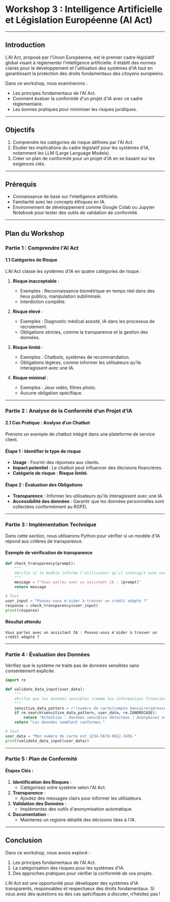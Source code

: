 # Workshop 3 : Intelligence Artificielle et Législation Européenne (AI Act)

---

## **Introduction**

L'AI Act, proposé par l'Union Européenne, est le premier cadre législatif global visant à réglementer l'intelligence artificielle. Il établit des normes claires pour le développement et l'utilisation des systèmes d'IA tout en garantissant la protection des droits fondamentaux des citoyens européens.

Dans ce workshop, nous examinerons :
- Les principes fondamentaux de l'AI Act.
- Comment évaluer la conformité d'un projet d'IA avec ce cadre réglementaire.
- Les bonnes pratiques pour minimiser les risques juridiques.

---

## **Objectifs**
1. Comprendre les catégories de risque définies par l'AI Act.
2. Étudier les implications du cadre législatif pour les systèmes d'IA, notamment les LLM (Large Language Models).
3. Créer un plan de conformité pour un projet d'IA en se basant sur les exigences clés.

---

## **Prérequis**
- Connaissance de base sur l’intelligence artificielle.
- Familiarité avec les concepts éthiques en IA.
- Environnement de développement comme Google Colab ou Jupyter Notebook pour tester des outils de validation de conformité.

---

## **Plan du Workshop**

### **Partie 1 : Comprendre l'AI Act**

#### **1.1 Catégories de Risque**
L'AI Act classe les systèmes d'IA en quatre catégories de risque :
1. **Risque inacceptable** :
   - Exemples : Reconnaissance biométrique en temps réel dans des lieux publics, manipulation subliminale.
   - Interdiction complète.

2. **Risque élevé** :
   - Exemples : Diagnostic médical assisté, IA dans les processus de recrutement.
   - Obligations strictes, comme la transparence et la gestion des données.

3. **Risque limité** :
   - Exemples : Chatbots, systèmes de recommandation.
   - Obligations légères, comme informer les utilisateurs qu’ils interagissent avec une IA.

4. **Risque minimal** :
   - Exemples : Jeux vidéo, filtres photo.
   - Aucune obligation spécifique.

---

### **Partie 2 : Analyse de la Conformité d’un Projet d’IA**

#### **2.1 Cas Pratique : Analyse d’un Chatbot**
Prenons un exemple de chatbot intégré dans une plateforme de service client.

#### Étape 1 : Identifier le type de risque
- **Usage** : Fournir des réponses aux clients.
- **Impact potentiel** : Le chatbot peut influencer des décisions financières.
- **Catégorie de risque** : **Risque limité**.

#### Étape 2 : Évaluation des Obligations
- **Transparence** : Informer les utilisateurs qu'ils interagissent avec une IA.
- **Accessibilité des données** : Garantir que les données personnelles sont collectées conformément au RGPD.

---

### **Partie 3 : Implémentation Technique**
Dans cette section, nous utiliserons Python pour vérifier si un modèle d'IA répond aux critères de transparence.

#### Exemple de vérification de transparence
```python
def check_transparency(prompt):
    """
    Vérifie si le modèle informe l'utilisateur qu'il interagit avec une IA.
    """
    message = f"Vous parlez avec un assistant IA : {prompt}"
    return message

# Test
user_input = "Pouvez-vous m'aider à trouver un crédit adapté ?"
response = check_transparency(user_input)
print(response)
```

#### Résultat attendu
```
Vous parlez avec un assistant IA : Pouvez-vous m'aider à trouver un crédit adapté ?
```

---

### **Partie 4 : Évaluation des Données**
Vérifiez que le système ne traite pas de données sensibles sans consentement explicite.

```python
import re

def validate_data_input(user_data):
    """
    Vérifie que les données sensibles (comme les informations financières) sont anonymisées.
    """
    sensitive_data_pattern = r"(numéro de carte|compte bancaire|adresse complète)"
    if re.search(sensitive_data_pattern, user_data, re.IGNORECASE):
        return "Attention : données sensibles détectées ! Anonymisez vos informations."
    return "Les données semblent conformes."

# Test
user_data = "Mon numéro de carte est 1234-5678-9012-3456."
print(validate_data_input(user_data))
```

---

### **Partie 5 : Plan de Conformité**

#### Étapes Clés :
1. **Identification des Risques** :
   - Catégorisez votre système selon l'AI Act.
2. **Transparence** :
   - Ajoutez des messages clairs pour informer les utilisateurs.
3. **Validation des Données** :
   - Implémentez des outils d'anonymisation automatique.
4. **Documentation** :
   - Maintenez un registre détaillé des décisions liées à l'IA.

---

## **Conclusion**

Dans ce workshop, nous avons exploré :
1. Les principes fondamentaux de l'AI Act.
2. La catégorisation des risques pour les systèmes d'IA.
3. Des approches pratiques pour vérifier la conformité de vos projets.

L'AI Act est une opportunité pour développer des systèmes d'IA transparents, responsables et respectueux des droits fondamentaux. Si vous avez des questions ou des cas spécifiques à discuter, n’hésitez pas !
